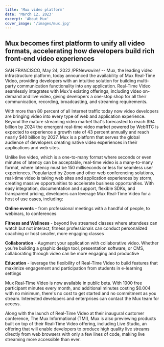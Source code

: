 ```yaml
---
title: 'Mux video platform'
date: 'March 12, 2023'
excerpt: 'About Mux'
cover_image: '/images/mux.jpg'
---
```


## Mux becomes first platform to unify all video formats, accelerating how developers build rich front-end video experiences

SAN FRANCISCO, May 24, 2022 /PRNewswire/ -- Mux, the leading video infrastructure platform, today announced the availability of Mux Real-Time Video, providing developers with an intuitive solution for building multi-party communication functionality into any application. Real-Time Video seamlessly integrates with Mux's existing offerings, including video on-demand and live video, giving developers a one-stop shop for all their communication, recording, broadcasting, and streaming requirements.

With more than 80 percent of all Internet traffic today now video developers are bringing video into every type of web and application experience. Beyond the mature streaming video market that's forecasted to reach $94 billion by 2024 the emergent real-time video market powered by WebRTC is expected to experience a growth rate of 43 percent annually and reach nearly $40 billion by 2027. Mux is a platform that serves the global audience of developers creating native video experiences in their applications and web sites.

Unlike live video, which is a one-to-many format where seconds or even minutes of latency can be acceptable, real-time video is a many-to-many format, where latency must be 150 milliseconds or less for seamless user experiences. Popularized by Zoom and other web conferencing solutions, real-time video is taking web sites and application experiences by storm, creating massive opportunities to accelerate business opportunities. With easy integration, documentation and support, flexible SDKs, and transparent pricing, developers can leverage Mux Real-Time Video for a host of use cases, including:

**Online events** - from professional meetings with a handful of people, to webinars, to conferences

**Fitness and Wellness** - beyond live streamed classes where attendees can watch but not interact, fitness professionals can conduct personalized coaching or host smaller, more engaging classes

**Collaboration** - Augment your application with collaborative video. Whether you're building a graphic design tool, presentation software, or CMS, collaborating through video can be more engaging and productive

**Education** - leverage the flexibility of Real-Time Video to build features that maximize engagement and participation from students in e-learning settings

Mux Real-Time Video is now available in public beta. With 1000 free participant minutes every month, and additional minutes costing $0.004 with no minimum, there's no cost to get started and no commitment as you stream. Interested developers and enterprises can contact the Mux team for access.

Along with the launch of Real-Time Video at their inaugural customer conference, The Mux Informational (TMI), Mux is also previewing products built on top of their Real-Time Video offering, including Live Studio, an offering that will enable developers to produce high quality live streams directly from web browsers with only a few lines of code, making live streaming more accessible than ever.
